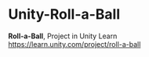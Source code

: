 # Unity-Roll-a-Ball

<strong>Roll-a-Ball</strong>, Project in Unity Learn<br>
https://learn.unity.com/project/roll-a-ball
